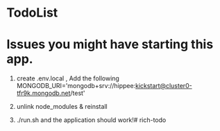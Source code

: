 # TodoList 

# Issues you might have starting this app.

1. create .env.local , Add the following 
MONGODB_URI='mongodb+srv://hippee:kickstart@cluster0-tfr9k.mongodb.net/test'

2. unlink node_modules & reinstall
3. ./run.sh and the application should work!# rich-todo
